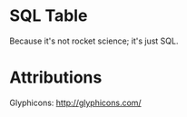SQL Table
=========
Because it's not rocket science; it's just SQL.

Attributions
============
Glyphicons: http://glyphicons.com/
